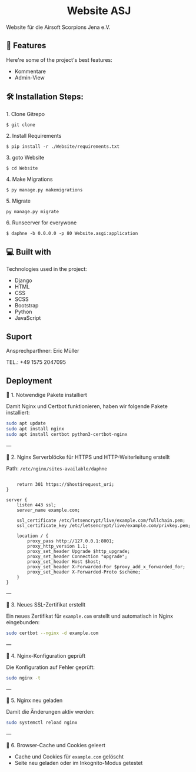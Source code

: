 <h1 align="center" id="title">Website ASJ</h1>

<p id="description">Website für die Airsoft Scorpions Jena e.V.</p>

  
  
<h2>🧐 Features</h2>

Here're some of the project's best features:

*   Kommentare
*   Admin-View

<h2>🛠️ Installation Steps:</h2>

<p>1. Clone Gitrepo</p>

```
$ git clone
```

<p>2. Install Requirements</p>

```
$ pip install -r ./Website/requirements.txt
```

<p>3. goto Website</p>

```
$ cd Website
```

<p>4. Make Migrations</p>

```
$ py manage.py makemigrations
```

<p>5. Migrate</p>

```
py manage.py migrate
```

<p>6. Runseerver for everywone</p>

```
$ daphne -b 0.0.0.0 -p 80 Website.asgi:application
```

  
  
<h2>💻 Built with</h2>

Technologies used in the project:

*   Django
*   HTML
*   CSS
*   SCSS
*   Bootstrap
*   Python
*   JavaScript

<h2>Suport</h2>

Ansprechparthner: Eric Müller<p>TEL.: +49 1575 2047095</p>

<h2>Deployment</h2>

🔹 1. Notwendige Pakete installiert

Damit Nginx und Certbot funktionieren, haben wir folgende Pakete installiert:

```bash
sudo apt update
sudo apt install nginx
sudo apt install certbot python3-certbot-nginx
```

—

🔹 2. Nginx Serverblöcke für HTTPS und HTTP-Weiterleitung erstellt

Path: ``` /etc/nginx/sites-available/daphne ```

```nginx

    return 301 https://$host$request_uri;
}

server {
    listen 443 ssl;
    server_name example.com;

    ssl_certificate /etc/letsencrypt/live/example.com/fullchain.pem;
    ssl_certificate_key /etc/letsencrypt/live/example.com/privkey.pem;

    location / {
        proxy_pass http://127.0.0.1:8001;
        proxy_http_version 1.1;
        proxy_set_header Upgrade $http_upgrade;
        proxy_set_header Connection "upgrade";
        proxy_set_header Host $host;
        proxy_set_header X-Forwarded-For $proxy_add_x_forwarded_for;
        proxy_set_header X-Forwarded-Proto $scheme;
    }
}
```

—

🔹 3. Neues SSL-Zertifikat erstellt

Ein neues Zertifikat für `example.com` erstellt und automatisch in Nginx eingebunden:

```bash
sudo certbot --nginx -d example.com
```

—

🔹 4. Nginx-Konfiguration geprüft

Die Konfiguration auf Fehler geprüft:

```bash
sudo nginx -t
```

—

🔹 5. Nginx neu geladen

Damit die Änderungen aktiv werden:

```bash
sudo systemctl reload nginx
```

—

🔹 6. Browser-Cache und Cookies geleert

- Cache und Cookies für `example.com` gelöscht
- Seite neu geladen oder im Inkognito-Modus getestet